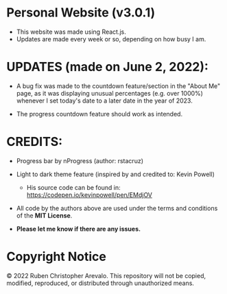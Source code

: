 # Personal Website (v3.0.1)

* This website was made using React.js.
* Updates are made every week or so, depending on how busy I am.

# UPDATES (made on June 2, 2022):

* A bug fix was made to the countdown feature/section in the "About Me" page, as it was displaying unusual percentages (e.g. over 1000%) whenever I set today's date to a later date in the year of 2023.

* The progress countdown feature should work as intended.

# CREDITS:
* Progress bar by nProgress (author: rstacruz)

* Light to dark theme feature (inspired by and credited to: Kevin Powell)
  * His source code can be found in: https://codepen.io/kevinpowell/pen/EMdjOV

* All code by the authors above are used under the terms and conditions of the **MIT License**.
* **Please let me know if there are any issues.**

# Copyright Notice

© 2022 Ruben Christopher Arevalo. This repository will not be copied, modified, reproduced, or distributed through unauthorized means.
